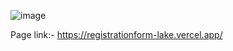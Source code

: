 ![image](https://github.com/user-attachments/assets/de41c994-1524-4780-83af-22270e55619c)

Page link:-
  https://registrationform-lake.vercel.app/
